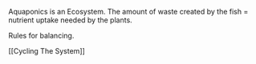 Aquaponics is an Ecosystem. The amount of waste created by the fish = nutrient uptake needed by the plants. 

Rules for balancing.

[[Cycling The System]]